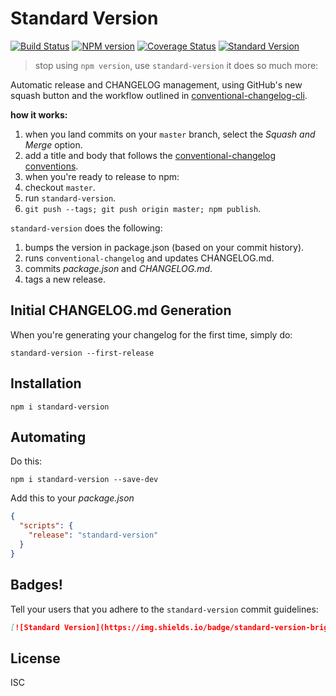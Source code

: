 # Standard Version

[![Build Status](https://travis-ci.org/conventional-changelog/standard-version.svg)](https://travis-ci.org/conventional-changelog/standard-version)
[![NPM version](https://img.shields.io/npm/v/standard-version.svg)](https://www.npmjs.com/package/standard-version)
[![Coverage Status](https://coveralls.io/repos/conventional-changelog/standard-version/badge.svg?branch=)](https://coveralls.io/r/conventional-changelog/standard-version?branch=master)
[![Standard Version](https://img.shields.io/badge/standard-version-brightgreen.svg)](https://github.com/conventional-changelog/standard-version)

> stop using `npm version`, use `standard-version` it does so much more:

Automatic release and CHANGELOG management, using GitHub's new squash button and
the workflow outlined in [conventional-changelog-cli](https://github.com/stevemao/conventional-changelog-cli).

**how it works:**

1. when you land commits on your `master` branch, select the _Squash and Merge_ option.
2. add a title and body that follows the [conventional-changelog conventions](https://github.com/stevemao/conventional-changelog-angular/blob/master/convention.md).
3. when you're ready to release to npm:
  1. checkout `master`.
  2. run `standard-version`.
  3. `git push --tags; git push origin master; npm publish`.

`standard-version` does the following:

1. bumps the version in package.json (based on your commit history).
2. runs `conventional-changelog` and updates CHANGELOG.md.
3. commits _package.json_ and _CHANGELOG.md_.
4. tags a new release.

## Initial CHANGELOG.md Generation

When you're generating your changelog for the first time, simply do:

`standard-version --first-release`

## Installation

`npm i standard-version`

## Automating

Do this:

`npm i standard-version --save-dev`

Add this to your _package.json_

```json
{
  "scripts": {
    "release": "standard-version"
  }
}
```

## Badges!

Tell your users that you adhere to the `standard-version` commit guidelines:

```markdown
[![Standard Version](https://img.shields.io/badge/standard-version-brightgreen.svg)](https://github.com/conventional-changelog/standard-version)
```

## License

ISC
